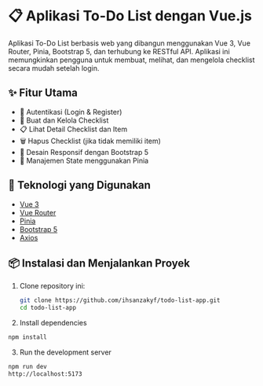 # 📋 Aplikasi To-Do List dengan Vue.js

Aplikasi To-Do List berbasis web yang dibangun menggunakan Vue 3, Vue Router, Pinia, Bootstrap 5, dan terhubung ke RESTful API. Aplikasi ini memungkinkan pengguna untuk membuat, melihat, dan mengelola checklist secara mudah setelah login.

## ✨ Fitur Utama

- 🔐 Autentikasi (Login & Register)
- 📂 Buat dan Kelola Checklist
- 📋 Lihat Detail Checklist dan Item
- 🗑️ Hapus Checklist (jika tidak memiliki item)
- 📱 Desain Responsif dengan Bootstrap 5
- 🧠 Manajemen State menggunakan Pinia

## 🚀 Teknologi yang Digunakan

- [Vue 3](https://vuejs.org/)
- [Vue Router](https://router.vuejs.org/)
- [Pinia](https://pinia.vuejs.org/)
- [Bootstrap 5](https://getbootstrap.com/)
- [Axios](https://axios-http.com/)

## 📦 Instalasi dan Menjalankan Proyek

1. Clone repository ini:

   ```bash
   git clone https://github.com/ihsanzakyf/todo-list-app.git
   cd todo-list-app
   ```

2. Install dependencies

```bash
npm install
```

3. Run the development server

```bash
npm run dev
http://localhost:5173
```
